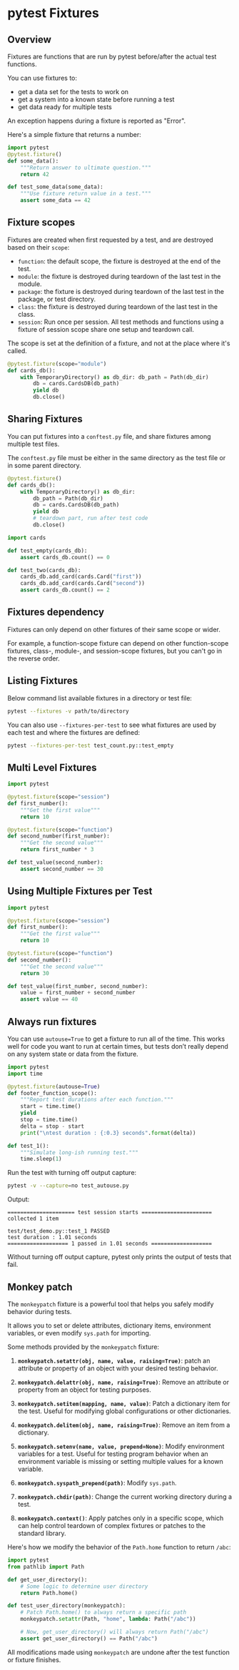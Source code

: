 # pytest Fixtures

## Overview

Fixtures are functions that are run by pytest before/after the actual test functions.

You can use fixtures to:
- get a data set for the tests to work on
- get a system into a known state before running a test
- get data ready for multiple tests

An exception happens during a fixture is reported as "Error".

Here's a simple fixture that returns a number:
```py
import pytest
@pytest.fixture()
def some_data():
    """Return answer to ultimate question."""
    return 42

def test_some_data(some_data):
    """Use fixture return value in a test."""
    assert some_data == 42
```


## Fixture scopes

Fixtures are created when first requested by a test, and are destroyed based on their `scope`:

- `function`: the default scope, the fixture is destroyed at the end of the test.
- `module`: the fixture is destroyed during teardown of the last test in the module.
- `package`: the fixture is destroyed during teardown of the last test in the package, or test directory.
- `class`: the fixture is destroyed during teardown of the last test in the class.
- `session`: Run once per session. All test methods and functions using a fixture of session scope share one setup and teardown call.

The scope is set at the definition of a fixture, and not at the place where it's called. 

```py
@pytest.fixture(scope="module")
def cards_db():
    with TemporaryDirectory() as db_dir: db_path = Path(db_dir)
        db = cards.CardsDB(db_path)
        yield db
        db.close()
```


## Sharing Fixtures

You can put fixtures into a `conftest.py` file, and share fixtures among multiple test files.

The `conftest.py` file must be either in the same directory as the test file or in some parent directory.

```py filename="path/conftest.py"
@pytest.fixture()
def cards_db():
    with TemporaryDirectory() as db_dir:
        db_path = Path(db_dir)
        db = cards.CardsDB(db_path)
        yield db
        # teardown part, run after test code
        db.close()
```

```py filename="path/test_count.py"
import cards

def test_empty(cards_db):
    assert cards_db.count() == 0

def test_two(cards_db):
    cards_db.add_card(cards.Card("first"))
    cards_db.add_card(cards.Card("second"))
    assert cards_db.count() == 2    
```


## Fixtures dependency

Fixtures can only depend on other fixtures of their same scope or wider.

For example, a function-scope fixture can depend on other function-scope fixtures, class-, module-, and session-scope fixtures, but you can't go in the reverse order.


## Listing Fixtures

Below command list available fixtures in a directory or test file:
```sh
pytest --fixtures -v path/to/directory
```

You can also use `--fixtures-per-test` to see what fixtures are used by each test and where the fixtures are defined:
```sh
pytest --fixtures-per-test test_count.py::test_empty
```


## Multi Level Fixtures

```py
import pytest

@pytest.fixture(scope="session")
def first_number():
    """Get the first value"""
    return 10

@pytest.fixture(scope="function")
def second_number(first_number):
    """Get the second value"""
    return first_number * 3

def test_value(second_number):
    assert second_number == 30
```


## Using Multiple Fixtures per Test

```py
import pytest

@pytest.fixture(scope="session")
def first_number():
    """Get the first value"""
    return 10

@pytest.fixture(scope="function")
def second_number():
    """Get the second value"""
    return 30

def test_value(first_number, second_number):
    value = first_number + second_number
    assert value == 40
```


## Always run fixtures

You can use `autouse=True` to get a fixture to run all of the time. This works well for code you want to run at certain times, but tests don’t really depend on any system state or data from the fixture.

```py filename="test_autouse.py"
import pytest
import time

@pytest.fixture(autouse=True)
def footer_function_scope():
    """Report test durations after each function."""
    start = time.time()
    yield
    stop = time.time()
    delta = stop - start
    print("\ntest duration : {:0.3} seconds".format(delta))

def test_1():
    """Simulate long-ish running test."""
    time.sleep(1)
```

Run the test with turning off output capture:
```sh
pytest -v --capture=no test_autouse.py
```

Output:
```
===================== test session starts ======================
collected 1 item

test/test_demo.py::test_1 PASSED
test duration : 1.01 seconds
=================== 1 passed in 1.01 seconds ===================
```

Without turning off output capture, pytest only prints the output of tests that fail.


## Monkey patch

The `monkeypatch` fixture is a powerful tool that helps you safely modify behavior during tests.

It allows you to set or delete attributes, dictionary items, environment variables, or even modify `sys.path` for importing. 

Some methods provided by the `monkeypatch` fixture:

1. **`monkeypatch.setattr(obj, name, value, raising=True)`**: patch an attribute or property of an object with your desired testing behavior.

2. **`monkeypatch.delattr(obj, name, raising=True)`**: Remove an attribute or property from an object for testing purposes.

3. **`monkeypatch.setitem(mapping, name, value)`**: Patch a dictionary item for the test. Useful for modifying global configurations or other dictionaries.

4. **`monkeypatch.delitem(obj, name, raising=True)`**: Remove an item from a dictionary.

5. **`monkeypatch.setenv(name, value, prepend=None)`**: Modify environment variables for a test. Useful for testing program behavior when an environment variable is missing or setting multiple values for a known variable.

6. **`monkeypatch.syspath_prepend(path)`**: Modify `sys.path`.

7. **`monkeypatch.chdir(path)`**: Change the current working directory during a test.

8. **`monkeypatch.context()`**: Apply patches only in a specific scope, which can help control teardown of complex fixtures or patches to the standard library.


Here's how we modify the behavior of the `Path.home` function to return `/abc`:

```python
import pytest
from pathlib import Path

def get_user_directory():
    # Some logic to determine user directory
    return Path.home()

def test_user_directory(monkeypatch):
    # Patch Path.home() to always return a specific path
    monkeypatch.setattr(Path, "home", lambda: Path("/abc"))

    # Now, get_user_directory() will always return Path("/abc")
    assert get_user_directory() == Path("/abc")
```

All modifications made using `monkeypatch` are undone after the test function or fixture finishes.
